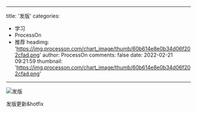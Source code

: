 
---
title: '发版'
categories: 
 - 学习
 - ProcessOn
 - 推荐
headimg: 'https://img.processon.com/chart_image/thumb/60b614e8e0b34d06f202cfad.png'
author: ProcessOn
comments: false
date: 2022-02-21 09:21:59
thumbnail: 'https://img.processon.com/chart_image/thumb/60b614e8e0b34d06f202cfad.png'
---

<div>   
<img class="thumb" alt="发版" src="https://img.processon.com/chart_image/thumb/60b614e8e0b34d06f202cfad.png" referrerpolicy="no-referrer">
<p>发版更新&hotfix</p>  
</div>
            